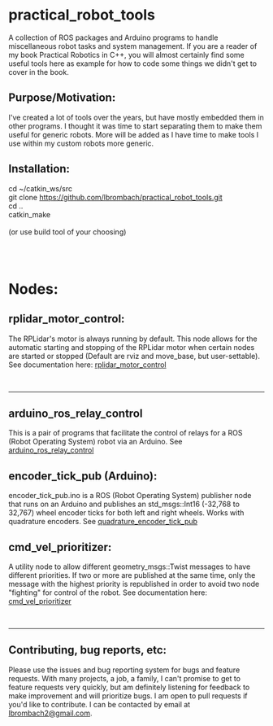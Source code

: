 # practical_robot_tools
A collection of ROS packages and Arduino programs to handle miscellaneous robot tasks and system management. If you are a reader of my book Practical Robotics in C++, you will almost certainly find some useful tools here as example for how to code some things we didn't get to cover in the book. 


 
## Purpose/Motivation:
I've created a lot of tools over the years, but have mostly embedded them in other programs. I thought it was time to start separating them to make them useful for generic robots. More will be added as I have time to make tools I use within my custom robots more generic. 

 
## Installation:
cd ~/catkin_ws/src <br> 
git clone https://github.com/lbrombach/practical_robot_tools.git <br> 
cd .. <br> 
catkin_make <br>  
(or use build tool of your choosing)

<br>
<br>

# Nodes: 

## rplidar_motor_control:
The RPLidar's motor is always running by default. This node allows for the automatic starting and stopping of the RPLidar motor when certain nodes are started or stopped (Default are rviz and move_base, but user-settable). See documentation here: [rplidar_motor_control](rplidar_motor_control/readme.md)

<br><hr>

## arduino_ros_relay_control
This is a pair of programs that facilitate the control of relays for a ROS (Robot Operating System) robot via an Arduino. See [arduino_ros_relay_control](./arduino_ros_relay_control/README.md)


## encoder_tick_pub (Arduino):
encoder_tick_pub.ino is a ROS (Robot Operating System) publisher node that runs on an Arduino and publishes an std_msgs::Int16 (-32,768 to 32,767) wheel encoder ticks for both left and right wheels. Works with quadrature encoders. See [quadrature_encoder_tick_pub](/arduino_code/quadrature_encoder_tick_pub/readme.md)

## cmd_vel_prioritizer:
A utility node to allow different geometry_msgs::Twist messages to have different priorities. If two or more are published at the same time, only the message with the highest priority is republished in order to avoid two node "fighting" for control of the robot. See documentation here: [cmd_vel_prioritizer](cmd_vel_prioritizer/readme.md)

<br><hr>

## Contributing, bug reports, etc:
Please use the issues and bug reporting system for bugs and feature requests. With many projects, a job, a family, I can't promise
to get to feature requests very quickly, but am definitely listening for feedback to make improvement and will prioritize bugs. I am open to
pull requests if you'd like to contribute. I can be contacted by email at lbrombach2@gmail.com. 